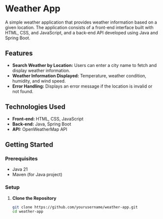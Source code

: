 # Weather App

A simple weather application that provides weather information based on a given location. The application consists of a front-end interface built with HTML, CSS, and JavaScript, and a back-end API developed using Java and Spring Boot.

## Features

- **Search Weather by Location:** Users can enter a city name to fetch and display weather information.
- **Weather Information Displayed:** Temperature, weather condition, humidity, and wind speed.
- **Error Handling:** Displays an error message if the location is invalid or not found.

## Technologies Used

- **Front-end:** HTML, CSS, JavaScript
- **Back-end:** Java, Spring Boot
- **API:** OpenWeatherMap API

## Getting Started

### Prerequisites

- Java 21
- Maven (for Java project)

### Setup

1. **Clone the Repository**

   ```bash
   git clone https://github.com/yourusername/weather-app.git
   cd weather-app

